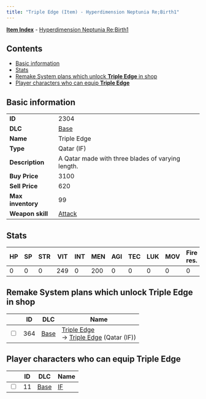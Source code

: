 ```yaml
---
title: "Triple Edge (Item) - Hyperdimension Neptunia Re;Birth1"
---
```


[**Item Index**](/neptunia/rb1/item/index.html) - [Hyperdimension Neptunia Re;Birth1](/neptunia/rb1)

## Contents

- [Basic information](#basic-information)
- [Stats](#stats)
- [Remake System plans which unlock **Triple Edge** in shop](#remake-system-plans-which-unlock-triple-edge-in-shop)
- [Player characters who can equip **Triple Edge**](#player-characters-who-can-equip-triple-edge)

## Basic information

|   |   |
| -- | -- |
| **ID** | 2304 |
| **DLC** | [Base](/neptunia/rb1/dlc/1-base.html) |
| **Name** | Triple Edge |
| **Type** | Qatar (IF) |
| **Description** | A Qatar made with three blades of varying length. |
| **Buy Price** | 3100 |
| **Sell Price** | 620 |
| **Max inventory** | 99 |
| **Weapon skill** | [Attack](/neptunia/rb1/skill/1-2101-attack.html) |

## Stats

| HP | SP | STR | VIT | INT | MEN | AGI | TEC | LUK | MOV | Fire res. | Ice res. | Wind res. | Lightning res. |
| -- | -- | --- | --- | --- | --- | --- | --- | --- | --- | --------- | -------- | --------- | -------------- |
| 0 | 0 | 0 | 249 | 0 | 200 | 0 | 0 | 0 | 0 | 0 | 0 | 0 | 0 |

## Remake System plans which unlock **Triple Edge** in shop

|    | ID | DLC | Name |
| -- | -- | --- | ---- |
| <input type="checkbox" id="rb1-remake-1-364" class="trackbox" /> | 364 | [Base](/neptunia/rb1/dlc/1-base.html) | [Triple Edge](/neptunia/rb1/remake/1-364-triple-edge.html)<br />→ [Triple Edge](/neptunia/rb1/item/1-2304-triple-edge.html) (Qatar (IF)) |

## Player characters who can equip **Triple Edge**

|    | ID | DLC | Name |
| -- | -- | --- | ---- |
| <input type="checkbox" id="rb1-player-1-11" class="trackbox" /> | 11 | [Base](/neptunia/rb1/dlc/1-base.html) | [IF](/neptunia/rb1/player/1-11-if.html) |